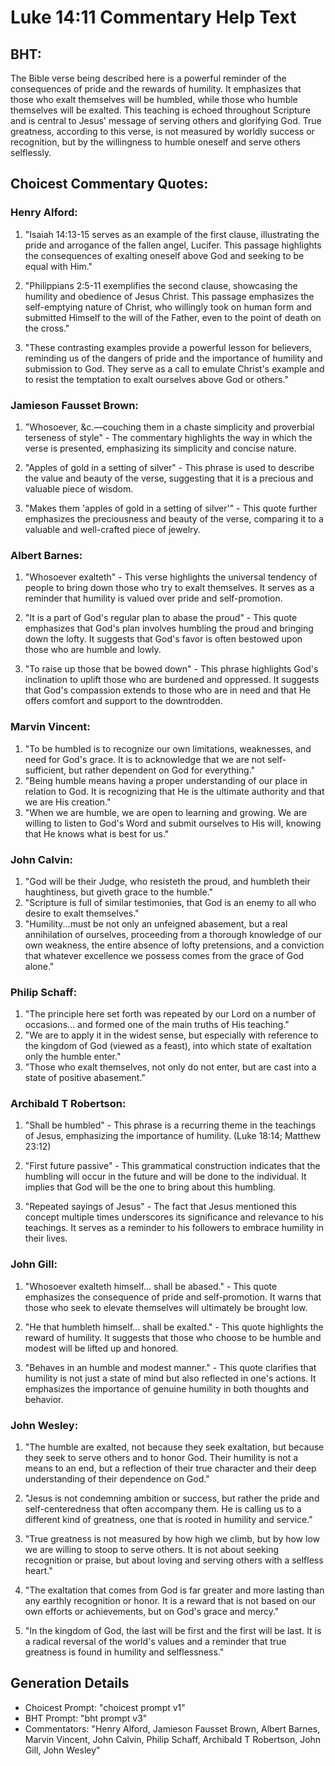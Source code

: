 # Luke 14:11 Commentary Help Text

## BHT:
The Bible verse being described here is a powerful reminder of the consequences of pride and the rewards of humility. It emphasizes that those who exalt themselves will be humbled, while those who humble themselves will be exalted. This teaching is echoed throughout Scripture and is central to Jesus' message of serving others and glorifying God. True greatness, according to this verse, is not measured by worldly success or recognition, but by the willingness to humble oneself and serve others selflessly.

## Choicest Commentary Quotes:
### Henry Alford:
1. "Isaiah 14:13-15 serves as an example of the first clause, illustrating the pride and arrogance of the fallen angel, Lucifer. This passage highlights the consequences of exalting oneself above God and seeking to be equal with Him."

2. "Philippians 2:5-11 exemplifies the second clause, showcasing the humility and obedience of Jesus Christ. This passage emphasizes the self-emptying nature of Christ, who willingly took on human form and submitted Himself to the will of the Father, even to the point of death on the cross."

3. "These contrasting examples provide a powerful lesson for believers, reminding us of the dangers of pride and the importance of humility and submission to God. They serve as a call to emulate Christ's example and to resist the temptation to exalt ourselves above God or others."

### Jamieson Fausset Brown:
1. "Whosoever, &c.—couching them in a chaste simplicity and proverbial terseness of style" - The commentary highlights the way in which the verse is presented, emphasizing its simplicity and concise nature.

2. "Apples of gold in a setting of silver" - This phrase is used to describe the value and beauty of the verse, suggesting that it is a precious and valuable piece of wisdom.

3. "Makes them 'apples of gold in a setting of silver'" - This quote further emphasizes the preciousness and beauty of the verse, comparing it to a valuable and well-crafted piece of jewelry.

### Albert Barnes:
1. "Whosoever exalteth" - This verse highlights the universal tendency of people to bring down those who try to exalt themselves. It serves as a reminder that humility is valued over pride and self-promotion.

2. "It is a part of God's regular plan to abase the proud" - This quote emphasizes that God's plan involves humbling the proud and bringing down the lofty. It suggests that God's favor is often bestowed upon those who are humble and lowly.

3. "To raise up those that be bowed down" - This phrase highlights God's inclination to uplift those who are burdened and oppressed. It suggests that God's compassion extends to those who are in need and that He offers comfort and support to the downtrodden.

### Marvin Vincent:
1. "To be humbled is to recognize our own limitations, weaknesses, and need for God's grace. It is to acknowledge that we are not self-sufficient, but rather dependent on God for everything."
2. "Being humble means having a proper understanding of our place in relation to God. It is recognizing that He is the ultimate authority and that we are His creation."
3. "When we are humble, we are open to learning and growing. We are willing to listen to God's Word and submit ourselves to His will, knowing that He knows what is best for us."

### John Calvin:
1. "God will be their Judge, who resisteth the proud, and humbleth their haughtiness, but giveth grace to the humble." 
2. "Scripture is full of similar testimonies, that God is an enemy to all who desire to exalt themselves."
3. "Humility...must be not only an unfeigned abasement, but a real annihilation of ourselves, proceeding from a thorough knowledge of our own weakness, the entire absence of lofty pretensions, and a conviction that whatever excellence we possess comes from the grace of God alone."

### Philip Schaff:
1. "The principle here set forth was repeated by our Lord on a number of occasions... and formed one of the main truths of His teaching." 
2. "We are to apply it in the widest sense, but especially with reference to the kingdom of God (viewed as a feast), into which state of exaltation only the humble enter."
3. "Those who exalt themselves, not only do not enter, but are cast into a state of positive abasement."

### Archibald T Robertson:
1. "Shall be humbled" - This phrase is a recurring theme in the teachings of Jesus, emphasizing the importance of humility. (Luke 18:14; Matthew 23:12)

2. "First future passive" - This grammatical construction indicates that the humbling will occur in the future and will be done to the individual. It implies that God will be the one to bring about this humbling.

3. "Repeated sayings of Jesus" - The fact that Jesus mentioned this concept multiple times underscores its significance and relevance to his teachings. It serves as a reminder to his followers to embrace humility in their lives.

### John Gill:
1. "Whosoever exalteth himself... shall be abased." - This quote emphasizes the consequence of pride and self-promotion. It warns that those who seek to elevate themselves will ultimately be brought low.

2. "He that humbleth himself... shall be exalted." - This quote highlights the reward of humility. It suggests that those who choose to be humble and modest will be lifted up and honored.

3. "Behaves in an humble and modest manner." - This quote clarifies that humility is not just a state of mind but also reflected in one's actions. It emphasizes the importance of genuine humility in both thoughts and behavior.

### John Wesley:
1. "The humble are exalted, not because they seek exaltation, but because they seek to serve others and to honor God. Their humility is not a means to an end, but a reflection of their true character and their deep understanding of their dependence on God."

2. "Jesus is not condemning ambition or success, but rather the pride and self-centeredness that often accompany them. He is calling us to a different kind of greatness, one that is rooted in humility and service."

3. "True greatness is not measured by how high we climb, but by how low we are willing to stoop to serve others. It is not about seeking recognition or praise, but about loving and serving others with a selfless heart."

4. "The exaltation that comes from God is far greater and more lasting than any earthly recognition or honor. It is a reward that is not based on our own efforts or achievements, but on God's grace and mercy."

5. "In the kingdom of God, the last will be first and the first will be last. It is a radical reversal of the world's values and a reminder that true greatness is found in humility and selflessness."


## Generation Details
- Choicest Prompt: "choicest prompt v1"
- BHT Prompt: "bht prompt v3"
- Commentators: "Henry Alford, Jamieson Fausset Brown, Albert Barnes, Marvin Vincent, John Calvin, Philip Schaff, Archibald T Robertson, John Gill, John Wesley"
